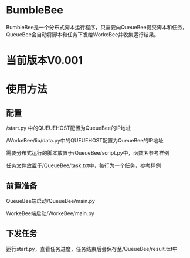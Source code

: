 # BumbleBee

BumbleBee是一个分布式脚本运行程序，只需要向QueueBee提交脚本和任务，QueueBee会自动将脚本和任务下发给WorkeBee并收集运行结果。

# 当前版本V0.001

# 使用方法

## 配置

/start.py 中的QUEUEHOST配置为QueueBee的IP地址

/WorkeBee/lib/data.py中的QUEUEHOST配置为QueueBee的IP地址

需要分布式运行的脚本放置于/QueueBee/script.py中，函数名参考样例

任务文件放置于/QueueBee/task.txt中，每行为一个任务，参考样例

## 前置准备

QueueBee端启动/QueueBee/main.py

WorkeBee端启动/WorkeBee/main.py

## 下发任务

运行start.py，查看任务进度，任务结束后会保存至/QueueBee/result.txt中
